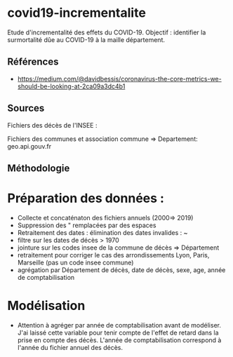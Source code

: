 # covid19-incrementalite
Etude d'incrementalité des effets du COVID-19.
Objectif : identifier la surmortalité dûe au COVID-19 à la maille département.

## Références

- https://medium.com/@davidbessis/coronavirus-the-core-metrics-we-should-be-looking-at-2ca09a3dc4b1

## Sources

Fichiers des décès de l'INSEE :

Fichiers des communes et association commune => Departement: geo.api.gouv.fr

## Méthodologie

# Préparation des données : 
- Collecte et concaténaton des fichiers annuels (2000=> 2019)
- Suppression des " remplacées par des espaces
- Retraitement des dates : élimination des dates invalides : ~
- filtre sur les dates de décès > 1970
- jointure sur les codes insee de la commune de décès => Département
- retraitement pour corriger le cas des arrondissements Lyon, Paris, Marseille (pas un code insee commune)
- agrégation par Département de décès, date de décès, sexe, age, année de comptabilisation



# Modélisation
- Attention à agréger par année de comptabilisation avant de modéliser. J'ai laissé cette variable pour tenir compte de l'effet de retard dans la prise en compte des décès. L'année de comptabilisation correspond à l'année du fichier annuel des décès. 
